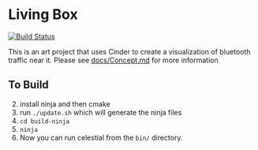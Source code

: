 # Living Box

[![Build Status](https://travis-ci.org/stainlessio/living-box.svg?branch=master)](https://travis-ci.org/stainlessio/living-box)

This is an art project that uses Cinder to create a visualization of bluetooth traffic near it.  Please see [docs/Concept.md](docs/Concept.md) for more information

## To Build
2. install ninja and then cmake
3. run `./update.sh` which will generate the ninja files
4. `cd build-ninja`
5. `ninja`
6. Now you can run celestial from the `bin/` directory.
